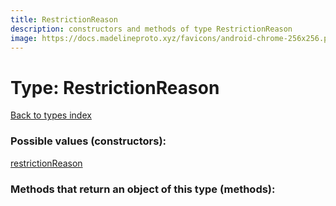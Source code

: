 ```yaml
---
title: RestrictionReason
description: constructors and methods of type RestrictionReason
image: https://docs.madelineproto.xyz/favicons/android-chrome-256x256.png
---
```

# Type: RestrictionReason  
[Back to types index](index.md)



### Possible values (constructors):

[restrictionReason](../constructors/restrictionReason.md)  



### Methods that return an object of this type (methods):



